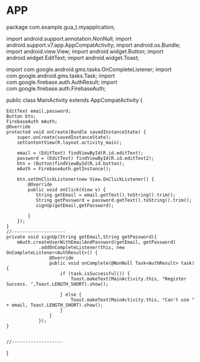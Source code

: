 # APP
package com.example.gua_t.myapplication;

import android.support.annotation.NonNull;
import android.support.v7.app.AppCompatActivity;
import android.os.Bundle;
import android.view.View;
import android.widget.Button;
import android.widget.EditText;
import android.widget.Toast;

import com.google.android.gms.tasks.OnCompleteListener;
import com.google.android.gms.tasks.Task;
import com.google.firebase.auth.AuthResult;
import com.google.firebase.auth.FirebaseAuth;

public class MainActivity extends AppCompatActivity {

    EditText email,password;
    Button btn;
    FirebaseAuth mAuth;
    @Override
    protected void onCreate(Bundle savedInstanceState) {
        super.onCreate(savedInstanceState);
        setContentView(R.layout.activity_main);

        email = (EditText) findViewById(R.id.editText);
        password = (EditText) findViewById(R.id.editText2);
        btn = (Button)findViewById(R.id.button);
        mAuth = FirebaseAuth.getInstance();

        btn.setOnClickListener(new View.OnClickListener() {
            @Override
            public void onClick(View v) {
               String getEmail = email.getText().toString().trim();
               String getPassword = password.getText().toString().trim();
               signUp(getEmail,getPassword);

            }
        });
    }
    //--------------------
    private void signUp(String getEmail,String getPassword){
        mAuth.createUserWithEmailAndPassword(getEmail, getPassword)
                .addOnCompleteListener(this, new OnCompleteListener<AuthResult>() {
                    @Override
                    public void onComplete(@NonNull Task<AuthResult> task) {
                        if (task.isSuccessful()) {
                            Toast.makeText(MainActivity.this, "Register Success. ",Toast.LENGTH_SHORT).show();

                        } else {
                            Toast.makeText(MainActivity.this, "Can't use " + email, Toast.LENGTH_SHORT).show();
                        }
                    }
                });
    }


    //-------------------
}
